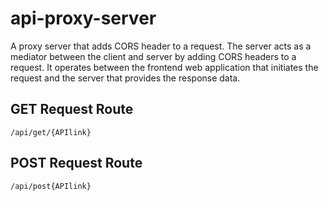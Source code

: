 # api-proxy-server
A proxy server that adds CORS header to a request. The server acts as a mediator between the client and server by adding CORS headers to a request. It operates between the frontend web application that initiates the request and the server that provides the response data.

## GET Request Route
`/api/get/{APIlink}`

## POST Request Route
`/api/post{APIlink}`
